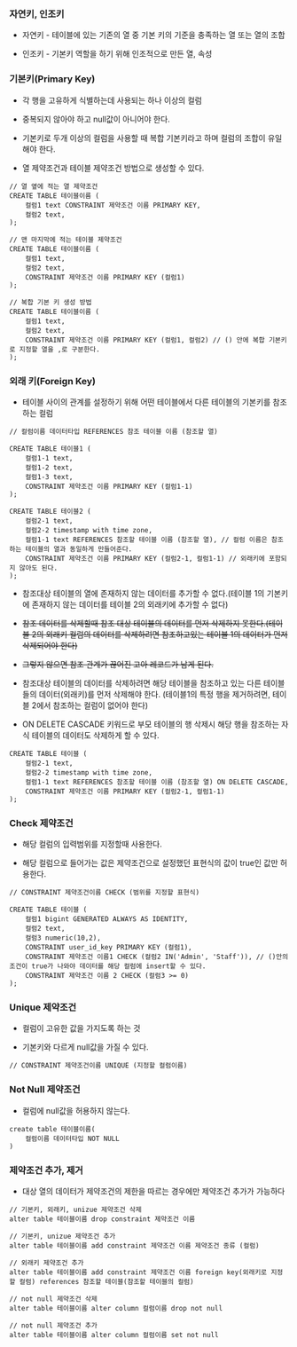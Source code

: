 ### 자연키, 인조키

* 자연키 - 테이블에 있는 기존의 열 중 기본 키의 기준을 충족하는 열 또는 열의 조합 

* 인조키 - 기본키 역할을 하기 위해 인조적으로 만든 열, 속성


### 기본키(Primary Key)

* 각 행을 고유하게 식별하는데 사용되는 하나 이상의 컬럼

* 중복되지 않아야 하고 null값이 아니어야 한다.

* 기본키로 두개 이상의 컬럼을 사용할 때 복합 기본키라고 하며 컬럼의 조합이 유일해야 한다.

* 열 제약조건과 테이블 제약조건 방법으로 생성할 수 있다.

```
// 열 옆에 적는 열 제약조건
CREATE TABLE 테이블이름 (
    컬럼1 text CONSTRAINT 제약조건 이름 PRIMARY KEY,
    컬럼2 text,
);

// 맨 마지막에 적는 테이블 제약조건
CREATE TABLE 테이블이름 (
    컬럼1 text,
    컬럼2 text,
    CONSTRAINT 제약조건 이름 PRIMARY KEY (컬럼1)  
);

// 복합 기본 키 생성 방법
CREATE TABLE 테이블이름 (
    컬럼1 text,
    컬럼2 text,
    CONSTRAINT 제약조건 이름 PRIMARY KEY (컬럼1, 컬럼2) // () 안에 복합 기본키로 지정할 열을 ,로 구분한다.  
);
```

### 외래 키(Foreign Key)

* 테이블 사이의 관계를 설정하기 위해 어떤 테이블에서 다른 테이블의 기본키를 참조하는 컬럼

```
// 컬럼이름 데이터타입 REFERENCES 참조 테이블 이름 (참조할 열)

CREATE TABLE 테이블1 (
    컬럼1-1 text,
    컬럼1-2 text,
    컬럼1-3 text,
    CONSTRAINT 제약조건 이름 PRIMARY KEY (컬럼1-1)
);

CREATE TABLE 테이블2 (
    컬럼2-1 text,
    컬럼2-2 timestamp with time zone,
    컬럼1-1 text REFERENCES 참조할 테이블 이름 (참조할 열), // 컬럼 이름은 참조하는 테이블의 열과 동일하게 만들어준다.
    CONSTRAINT 제약조건 이름 PRIMARY KEY (컬럼2-1, 컬럼1-1) // 외래키에 포함되지 않아도 된다.
);
```

* 참조대상 테이블의 열에 존재하지 않는 데이터를 추가할 수 없다.(테이블 1의 기본키에 존재하지 않는 데이터를 테이블 2의 외래키에 추가할 수 없다)

* ~~참조 데이터를 삭제할때 참조 대상 테이블의 데이터를 먼저 삭제하지 못한다.(테이블 2의 외래키 컬럼의 데이터를 삭제하려면 참조하고있는 테이블 1의 데이터가 먼저 삭제되어야 한다)~~

* ~~그렇지 않으면 참조 관계가 끊어진 고아 레코드가 남게 된다.~~

* 참조대상 테이블의 데이터를 삭제하려면 해당 테이블을 참조하고 있는 다른 테이블들의 데이터(외래키)를 먼저 삭제해야 한다. (테이블1의 특정 행을 제거하려면, 테이블 2에서 참조하는 컬럼이 없어야 한다)  

* ON DELETE CASCADE 키워드로 부모 테이블의 행 삭제시 해당 행을 참조하는 자식 테이블의 데이터도 삭제하게 할 수 있다.

```
CREATE TABLE 테이블 (
    컬럼2-1 text,
    컬럼2-2 timestamp with time zone,
    컬럼1-1 text REFERENCES 참조할 테이블 이름 (참조할 열) ON DELETE CASCADE,
    CONSTRAINT 제약조건 이름 PRIMARY KEY (컬럼2-1, 컬럼1-1) 
);
```

### Check 제약조건

* 해당 컬럼의 입력범위를 지정할때 사용한다.

* 해당 컬럼으로 들어가는 값은 제약조건으로 설정했던 표현식의 값이 true인 값만 허용한다.

```
// CONSTRAINT 제약조건이름 CHECK (범위를 지정할 표현식)

CREATE TABLE 테이블 (
    컬럼1 bigint GENERATED ALWAYS AS IDENTITY,
    컬럼2 text,
    컬럼3 numeric(10,2),
    CONSTRAINT user_id_key PRIMARY KEY (컬럼1),
    CONSTRAINT 제약조건 이름1 CHECK (컬럼2 IN('Admin', 'Staff')), // ()안의 조건이 true가 나와야 데이터를 해당 컬럼에 insert할 수 있다.
    CONSTRAINT 제약조건 이름 2 CHECK (컬럼3 >= 0)
);
```

### Unique 제약조건

* 컬럼이 고유한 값을 가지도록 하는 것

* 기본키와 다르게 null값을 가질 수 있다.

```
// CONSTRAINT 제약조건이름 UNIQUE (지정할 컬럼이름)
```

### Not Null 제약조건

* 컬럼에 null값을 허용하지 않는다.

```
create table 테이블이름(
    컬럼이름 데이터타입 NOT NULL
)
```

### 제약조건 추가, 제거

* 대상 열의 데이터가 제약조건의 제한을 따르는 경우에만 제약조건 추가가 가능하다

```
// 기본키, 외래키, unizue 제약조건 삭제
alter table 테이블이름 drop constraint 제약조건 이름

// 기본키, unizue 제약조건 추가
alter table 테이블이름 add constraint 제약조건 이름 제약조건 종류 (컬럼)

// 외래키 제약조건 추가
alter table 테이블이름 add constraint 제약조건 이름 foreign key(외래키로 지정할 컬럼) references 참조할 테이블(참조할 테이블의 컬럼)

// not null 제약조건 삭제
alter table 테이블이름 alter column 컬럼이름 drop not null

// not null 제약조건 추가
alter table 테이블이름 alter column 컬럼이름 set not null
```

